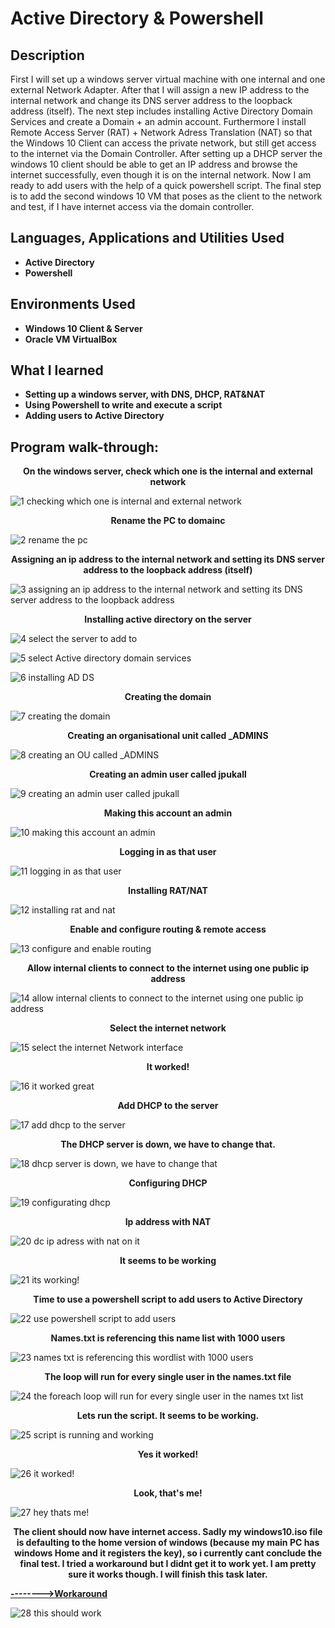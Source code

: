 <h1>Active Directory & Powershell</h1>



<h2>Description</h2>
First I will set up a windows server virtual machine with one internal and one external Network Adapter. After that I will assign a new IP address to the internal network and change its DNS server address to the loopback address (itself). The next step includes installing Active Directory Domain Services and create a Domain + an admin account. Furthermore I install Remote Access Server (RAT) + Network Adress Translation (NAT) so that the Windows 10 Client can access the private network, but still get access to the internet via the Domain Controller. After setting up a DHCP server the windows 10 client should be able to get an IP address and browse the internet successfully, even though it is on the internal network. Now I am ready to add users with the help of a quick powershell script. The final step is to add the second windows 10 VM that poses as the client to the network and test, if I have internet access via the domain controller.
<br />


<h2>Languages, Applications and Utilities Used</h2>

- <b>Active Directory</b>
- <b>Powershell</b>


<h2>Environments Used </h2>

- <b>Windows 10 Client & Server</b>
- <b>Oracle VM VirtualBox</b>

  
<h2>What I learned</h2>

- <b>Setting up a windows server, with DNS, DHCP, RAT&NAT</b>
- <b>Using Powershell to write and execute a script</b>
- <b>Adding users to Active Directory</b>

<h2>Program walk-through:</h2>

<p align="center"> 
 <b>On the windows server, check which one is the internal and external network</b>
  
  ![1 checking which one is internal and external network](https://github.com/ArtyWatts/ActiveDirectory-Powershell/assets/141881183/1811229b-7999-4d66-bfce-a55cc96d943e)

  <p align="center"> 
 <b>Rename the PC to domainc</b>

![2 rename the pc](https://github.com/ArtyWatts/ActiveDirectory-Powershell/assets/141881183/8b7bb82c-f5d7-4366-80b9-f14cd912a7e7)

<p align="center"> 
 <b>Assigning an ip address to the internal network and setting its DNS server address to the loopback address (itself)</b>

 ![3 assigning an ip address to the internal network and setting its DNS server address to the loopback address](https://github.com/ArtyWatts/ActiveDirectory-Powershell/assets/141881183/59685102-9e45-4a65-9b2f-b05dc20d704d)

 <p align="center"> 
 <b>Installing active directory on the server</b>

![4 select the server to add to](https://github.com/ArtyWatts/ActiveDirectory-Powershell/assets/141881183/29ec7f1d-cba3-4179-8a51-d89b5c808684)

![5 select Active directory domain services](https://github.com/ArtyWatts/ActiveDirectory-Powershell/assets/141881183/557e9d41-08b6-4b3c-9b0e-97b5aac484f3)

![6 installing AD DS](https://github.com/ArtyWatts/ActiveDirectory-Powershell/assets/141881183/6f1ede5c-6832-46f8-a008-5cfdb7e97869)

 <p align="center"> 
 <b>Creating the domain</b>

![7 creating the domain](https://github.com/ArtyWatts/ActiveDirectory-Powershell/assets/141881183/a640014a-c42a-457e-a681-267030e438a4)

 <p align="center"> 
 <b>Creating an organisational unit called _ADMINS</b>

![8 creating an OU called _ADMINS](https://github.com/ArtyWatts/ActiveDirectory-Powershell/assets/141881183/44f6079e-fc5d-4b13-a75a-32cf36aec5ed)

 <p align="center"> 
 <b>Creating an admin user called jpukall </b>

![9 creating an admin user called jpukall](https://github.com/ArtyWatts/ActiveDirectory-Powershell/assets/141881183/391aa4da-4d84-4600-9d20-87df826b7d91)

 <p align="center"> 
 <b>Making this account an admin</b>

![10 making this account an admin](https://github.com/ArtyWatts/ActiveDirectory-Powershell/assets/141881183/78c423b1-817d-426e-af05-dfac14d84c29)

 <p align="center"> 
 <b>Logging in as that user</b>

![11 logging in as that user](https://github.com/ArtyWatts/ActiveDirectory-Powershell/assets/141881183/7e125181-af5b-401b-bcc7-459727027e0b)

 <p align="center"> 
 <b>Installing RAT/NAT</b>

![12 installing rat and nat](https://github.com/ArtyWatts/ActiveDirectory-Powershell/assets/141881183/d1f5b311-16d6-448c-bad2-92bedd049270)

 <p align="center"> 
 <b>Enable and configure routing & remote access</b>

![13 configure and enable routing](https://github.com/ArtyWatts/ActiveDirectory-Powershell/assets/141881183/931e492e-396f-47c0-90af-5e0d31ec12a0)

 <p align="center"> 
 <b>Allow internal clients to connect to the internet using one public ip address</b>

![14 allow internal clients to connect to the internet using one public ip address](https://github.com/ArtyWatts/ActiveDirectory-Powershell/assets/141881183/922a0a88-80ae-44de-9609-fd9a47268947)

 <p align="center"> 
 <b>Select the internet network</b>

 ![15 select the internet Network interface](https://github.com/ArtyWatts/ActiveDirectory-Powershell/assets/141881183/a54c28dc-037b-4006-84dd-1857c2a69c33)

  <p align="center"> 
 <b>It worked!</b>

 ![16 it worked great](https://github.com/ArtyWatts/ActiveDirectory-Powershell/assets/141881183/3c4c90d8-a7eb-4bf6-b3c2-38a155d9e5eb)

  <p align="center"> 
 <b>Add DHCP to the server</b>

 ![17 add dhcp to the server](https://github.com/ArtyWatts/ActiveDirectory-Powershell/assets/141881183/48e2d7aa-09dd-4130-ad2c-4c122f533668)

  <p align="center"> 
 <b>The DHCP server is down, we have to change that.</b>

 ![18 dhcp server is down, we have to change that](https://github.com/ArtyWatts/ActiveDirectory-Powershell/assets/141881183/8c7e936d-3acb-4568-b062-7c24ae11a5ad)

  <p align="center"> 
 <b>Configuring DHCP</b>

![19 configurating dhcp](https://github.com/ArtyWatts/ActiveDirectory-Powershell/assets/141881183/5fc7bef0-2de0-41e9-be36-d5dc7debb505)

 <p align="center"> 
 <b>Ip address with NAT</b>

![20 dc ip adress with nat on it](https://github.com/ArtyWatts/ActiveDirectory-Powershell/assets/141881183/3d8c491a-439c-4da3-8ef6-6455e8aa2851)

 <p align="center"> 
 <b>It seems to be working</b>

![21 its working!](https://github.com/ArtyWatts/ActiveDirectory-Powershell/assets/141881183/bf1abf29-beeb-4ec9-b70e-57cedba8745c)

 <p align="center"> 
 <b>Time to use a powershell script to add users to Active Directory</b>

![22 use powershell script to add users](https://github.com/ArtyWatts/ActiveDirectory-Powershell/assets/141881183/12dfc882-a0e4-461c-84ed-7cf297578356)

 <p align="center"> 
 <b>Names.txt is referencing this name list with 1000 users</b>

 ![23 names txt is referencing this wordlist with 1000 users](https://github.com/ArtyWatts/ActiveDirectory-Powershell/assets/141881183/480e5565-df7d-4bf0-8e14-c0349eccc448)

  <p align="center"> 
 <b>The loop will run for every single user in the names.txt file</b>

![24 the foreach loop will run for every single user in the names txt list](https://github.com/ArtyWatts/ActiveDirectory-Powershell/assets/141881183/45786f7b-0789-4630-a8d3-b27b57bac802)

 <p align="center"> 
 <b>Lets run the script. It seems to be working.</b>

![25 script is running and working](https://github.com/ArtyWatts/ActiveDirectory-Powershell/assets/141881183/9f5e9579-d805-438d-b278-df4c41bea8fd)

 <p align="center"> 
 <b>Yes it worked!</b>

![26 it worked!](https://github.com/ArtyWatts/ActiveDirectory-Powershell/assets/141881183/a8488ef4-1a32-400d-bff5-a5839715cbc1)

 <p align="center"> 
 <b>Look, that's me!</b>

 ![27 hey thats me!](https://github.com/ArtyWatts/ActiveDirectory-Powershell/assets/141881183/d90a0a74-c102-44b5-bde9-44ee32256eed)

 <p align="center"> 
 <b>The client should now have internet access. Sadly my windows10.iso file is defaulting to the home version of windows (because my main PC has windows Home and it registers the key), so i currently cant conclude the final test. I tried a workaround but I didnt get it to work yet. I am pretty sure it works though. I will finish this task later.
   
  
     
 [-------->Workaround](https://community.spiceworks.com/topic/1902013-windows-10-pro-install-on-home-system)
 
 </b>

 ![28 this should work](https://github.com/ArtyWatts/ActiveDirectory-Powershell/assets/141881183/cfb1c9b6-e247-4f61-963a-1b28145d7f21)


<p align="center">
  












 


 
